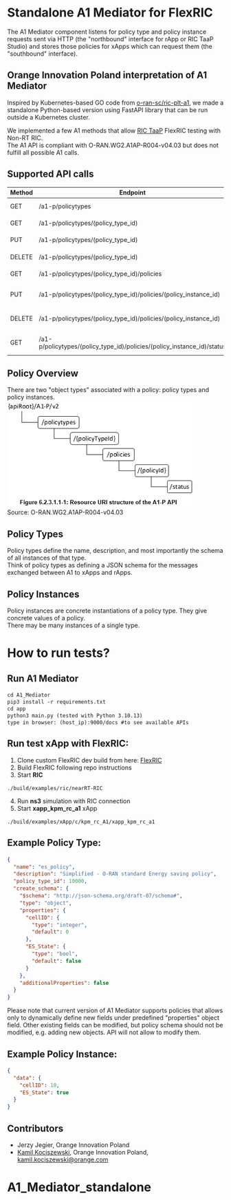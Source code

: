 Standalone A1 Mediator for FlexRIC
======== 

The A1 Mediator component listens for policy type and policy instance requests sent via HTTP (the "northbound" interface for rApp or RIC TaaP Studio) and stores those policies for xApps which can request them (the "southbound" interface).

Orange Innovation Poland interpretation of A1 Mediator
----------------
Inspired by Kubernetes-based GO code from [o-ran-sc/ric-plt-a1](https://github.com/o-ran-sc/ric-plt-a1.git), we made a standalone Python-based version using FastAPI library that can be run outside a Kubernetes cluster. <br>

We implemented a few A1 methods that allow [RIC TaaP](https://github.com/Orange-OpenSource/ns-O-RAN-flexric/) FlexRIC testing with Non-RT RIC.<br> The A1 API is compliant with O-RAN.WG2.A1AP-R004-v04.03 but does not fulfill all possible A1 calls.

## Supported API calls
 | **Method** | **Endpoint**                                                | **Description**                |
|------------|-------------------------------------------------------------|--------------------------------|
| GET        | /a1-p/policytypes                                           | List Policy Types          |
| GET        | /a1-p/policytypes/(policy_type_id)                          | Get Policy Type               |
| PUT        | /a1-p/policytypes/(policy_type_id)                         | Create Policy Type            |
| DELETE     | /a1-p/policytypes/(policy_type_id)                         | Delete Policy Type            |
| GET        | /a1-p/policytypes/(policy_type_id)/policies                 | List Policy Instances         |
| PUT        | /a1-p/policytypes/(policy_type_id)/policies/(policy_instance_id) | Create Policy Instance        |
| DELETE     | /a1-p/policytypes/(policy_type_id)/policies/(policy_instance_id) | Delete Policy Instance        |
| GET        | /a1-p/policytypes/(policy_type_id)/policies/(policy_instance_id)/status | Get Policy Instance Status    |

Policy Overview
----------------

There are two "object types" associated with a policy: policy types and policy instances.
![policy_schema](policy_schema.png)<br>
Source: O-RAN.WG2.A1AP-R004-v04.03

Policy Types
----------------
Policy types define the name, description, and most importantly the schema of all instances of that type.  
Think of policy types as defining a JSON schema for the messages exchanged between A1 to xApps and rApps.

Policy Instances
----------------
Policy instances are concrete instantiations of a policy type. They give concrete values of a policy.  
There may be many instances of a single type.

How to run tests?
========
## Run A1 Mediator
```
cd A1_Mediator
pip3 install -r requirements.txt
cd app
python3 main.py (tested with Python 3.10.13)
type in browser: (host_ip):9000/docs #to see available APIs
```

## Run test xApp with FlexRIC:
1. Clone custom FlexRIC dev build from here: [FlexRIC](https://gitlab.eurecom.fr/Kociszz/flexric-a1-xapp/-/tree/A1_integration_RIC_TaaP?ref_type=heads)
2. Build FlexRIC following repo instructions
3. Start **RIC**
```
./build/examples/ric/nearRT-RIC
```
4. Run **ns3** simulation with RIC connection
5. Start **xapp_kpm_rc_a1** xApp
```
./build/examples/xApp/c/kpm_rc_A1/xapp_kpm_rc_a1
```
## Example Policy Type:
```json
{
  "name": "es_policy",
  "description": "Simplified - O-RAN standard Energy saving policy",
  "policy_type_id": 10000,
  "create_schema": {
    "$schema": "http://json-schema.org/draft-07/schema#",
    "type": "object",
    "properties": {
      "cellID": {
        "type": "integer",
        "default": 0
      },
      "ES_State": {
        "type": "bool",
        "default": false
      }
    },
    "additionalProperties": false
  }
}
```
Please note that current version of A1 Mediator supports policies that allows only to dynamically define new fields under predefined "properties" object field.
Other existing fields can be modified, but policy schema should not be modified, e.g. adding new objects. API will not allow to modify them.
## Example Policy Instance:
```json
{
  "data": {
    "cellID": 10,
    "ES_State": true
  }
}
```
## Contributors
- Jerzy Jegier, Orange Innovation Poland
- [Kamil Kociszewski](https://www.linkedin.com/in/kociszz/), Orange Innovation Poland, kamil.kociszewski@orange.com
# A1_Mediator_standalone
